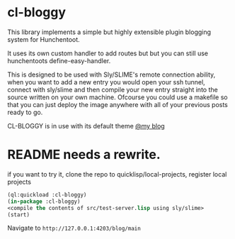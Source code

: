 # cl-bloggy

This library implements a simple but highly extensible plugin blogging system for
Hunchentoot.

It uses its own custom handler to add routes but but you can still use hunchentoots
define-easy-handler.

This is designed to be used with Sly/SLIME's remote connection ability, when you want to 
add a new entry you would open your ssh tunnel, connect with sly/slime and then 
compile your new entry straight into the source written on your own machine. 
Ofcourse you could use a makefile so that you can just deploy the image anywhere with 
all of your previous posts ready to go. 

CL-BLOGGY is in use with its default theme [@my blog](https://k1d77a.com/blog/main)


# README needs a rewrite.
if you want to try it, clone the repo to quicklisp/local-projects, register local projects 
```lisp 
(ql:quickload :cl-bloggy)
(in-package :cl-bloggy)
<compile the contents of src/test-server.lisp using sly/slime>
(start)
```
Navigate to `http://127.0.0.1:4203/blog/main` 
